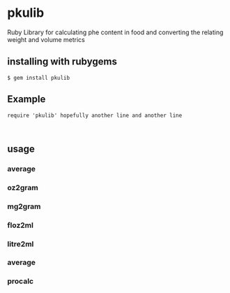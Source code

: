# pkulib
Ruby Library for calculating phe content in food and converting the relating weight and volume metrics

## installing with rubygems
<code>$ gem install pkulib</code>

## Example
<code>require 'pkulib'
hopefully another line
and another line

</code>

## usage
### average
### oz2gram
### mg2gram
### floz2ml
### litre2ml
### average
### procalc
